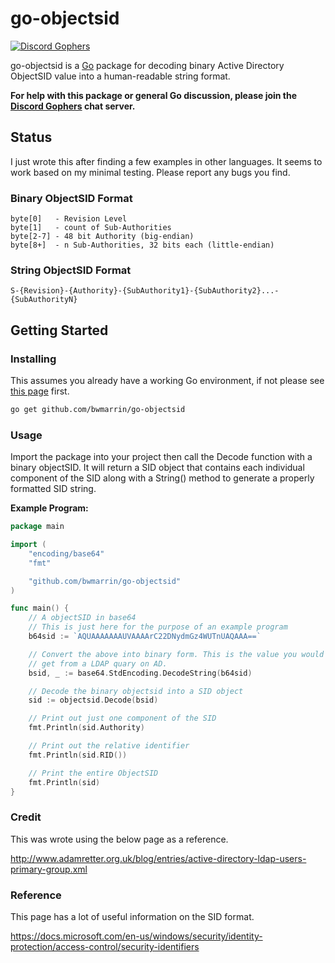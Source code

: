 go-objectsid
====
[![Discord Gophers](https://img.shields.io/badge/Discord%20Gophers-%23info-blue.svg)](https://discord.gg/0f1SbxBZjYq9jLBk)

go-objectsid is a [Go](https://golang.org/) package for decoding binary
Active Directory ObjectSID value into a human-readable string format.

**For help with this package or general Go discussion, please join the [Discord 
Gophers](https://discord.gg/0f1SbxBZjYq9jLBk) chat server.**

## Status
I just wrote this after finding a few examples in other languages.  It seems to 
work based on my minimal testing.  Please report any bugs you find.
  
### Binary ObjectSID Format
```
byte[0]   - Revision Level
byte[1]   - count of Sub-Authorities
byte[2-7] - 48 bit Authority (big-endian)
byte[8+]  - n Sub-Authorities, 32 bits each (little-endian)
```

### String ObjectSID Format
`S-{Revision}-{Authority}-{SubAuthority1}-{SubAuthority2}...-{SubAuthorityN}`



## Getting Started

### Installing

This assumes you already have a working Go environment, if not please see
[this page](https://golang.org/doc/install) first.

```sh
go get github.com/bwmarrin/go-objectsid
```


### Usage

Import the package into your project then call the Decode function with a
binary objectSID.  It will return a SID object that contains each individual 
component of the SID along with a String() method to generate a properly formatted
SID string. 


**Example Program:**

```go
package main

import (
	"encoding/base64"
	"fmt"

	"github.com/bwmarrin/go-objectsid"
)

func main() {
	// A objectSID in base64
	// This is just here for the purpose of an example program
	b64sid := `AQUAAAAAAAUVAAAArC22DNydmGz4WUTnUAQAAA==`

	// Convert the above into binary form. This is the value you would
	// get from a LDAP quary on AD.
	bsid, _ := base64.StdEncoding.DecodeString(b64sid)

	// Decode the binary objectsid into a SID object
	sid := objectsid.Decode(bsid)

	// Print out just one component of the SID
	fmt.Println(sid.Authority)

	// Print out the relative identifier
	fmt.Println(sid.RID())

	// Print the entire ObjectSID
	fmt.Println(sid)
}
```

### Credit
This was wrote using the below page as a reference.

http://www.adamretter.org.uk/blog/entries/active-directory-ldap-users-primary-group.xml

### Reference
This page has a lot of useful information on the SID format.

https://docs.microsoft.com/en-us/windows/security/identity-protection/access-control/security-identifiers

